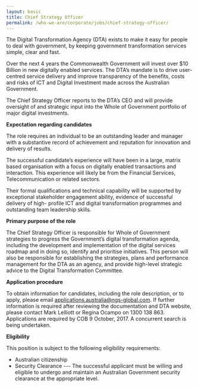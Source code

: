 ```yaml
---
layout: basic
title: Chief Strategy Officer
permalink: /who-we-are/corporate/jobs/chief-strategy-officer/
---
```


The Digital Transformation Agency (DTA) exists to make it easy for people to deal with government, by keeping government transformation services simple, clear and fast. 

Over the next 4 years the Commonwealth Government will invest over $10 Billion in new digitally enabled services. The DTA’s mandate is to drive user-centred service delivery and improve transparency of the benefits, costs and risks of ICT and Digital Investment made across the Australian Government. 

The Chief Strategy Officer reports to the DTA’s CEO and will provide oversight of and strategic input into the Whole of Government portfolio of major digital investments.

**Expectation regarding candidates**

The role requires an individual to be an outstanding leader and manager with a substantive record of achievement and reputation for innovation and delivery of results.

The successful candidate’s experience will have been in a large, matrix based organisation with a focus on digitally enabled transactions and interaction. This experience will likely be from the Financial Services, Telecommunication or related sectors. 

Their formal qualifications and technical capability will be supported by exceptional stakeholder engagement ability, evidence of successful delivery of high- profile ICT and digital transformation programmes and outstanding team leadership skills. 

**Primary purpose of the role**

The Chief Strategy Officer is responsible for Whole of Government strategies to progress the Government’s digital transformation agenda, including the development and implementation of the digital services roadmap and in doing so, identify and prioritise initiatives. This person will also be responsible for establishing the strategies, plans and performance management for the DTA as an agency, and provide high-level strategic advice to the Digital Transformation Committee.

**Application procedure**

To obtain information for candidates, including the role description, or to apply, please email applications.australia@ngs-global.com. If further information is required after reviewing the documentation and DTA website, please contact Mark Lelliott or Regina Ocampo on 1300 138 863. Applications are required by COB 9 October, 2017. A concurrent search is being undertaken.

**Eligibility**

This position is subject to the following eligibility requirements:

- Australian citizenship
- Security Clearance --- The successful applicant must be willing and eligible to undergo and maintain an Australian Government security clearance at the appropriate level. 
